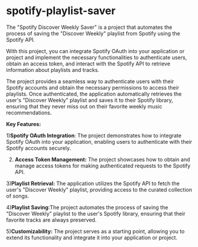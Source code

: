 # spotify-playlist-saver
The "Spotify Discover Weekly Saver" is a project that automates the process of saving the "Discover Weekly" playlist from Spotify using the Spotify API.

With this project, you can integrate Spotify OAuth into your application or project and implement the necessary functionalities to authenticate users, obtain an access token, and interact with the Spotify API to retrieve information about playlists and tracks.

The project provides a seamless way to authenticate users with their Spotify accounts and obtain the necessary permissions to access their playlists. Once authenticated, the application automatically retrieves the user's "Discover Weekly" playlist and saves it to their Spotify library, ensuring that they never miss out on their favorite weekly music recommendations.

**Key Features:**

1)**Spotify OAuth Integration**: The project demonstrates how to integrate Spotify OAuth into your application, enabling users to authenticate with their Spotify accounts securely.

2) **Access Token Management:** The project showcases how to obtain and manage access tokens for making authenticated requests to the Spotify API.

3)**Playlist Retrieval:** The application utilizes the Spotify API to fetch the user's "Discover Weekly" playlist, providing access to the curated collection of songs.

4)**Playlist Saving**:The project automates the process of saving the "Discover Weekly" playlist to the user's Spotify library, ensuring that their favorite tracks are always preserved.

5)**Customizability:** The project serves as a starting point, allowing you to extend its functionality and integrate it into your application or project.

